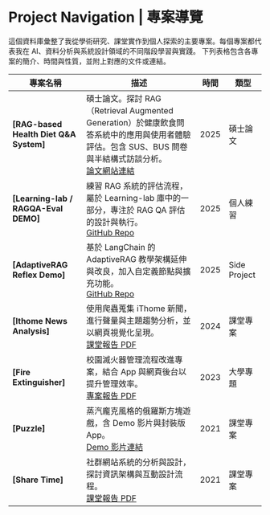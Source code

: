 #  Project Navigation | 專案導覽

這個資料庫彙整了我從學術研究、課堂實作到個人探索的主要專案。每個專案都代表我在 AI、資料分析與系統設計領域的不同階段學習與實踐。
下列表格包含各專案的簡介、時間與性質，並附上對應的文件或連結。

| 專案名稱                                    | 描述                                                   | 時間   | 類型              |
| ------------------------------------------ | ------------------------------------------------------ | ------ | ---------------- |
| **[RAG-based Health Diet Q&A System]** | 碩士論文。探討 RAG（Retrieval Augmented Generation）於健康飲食問答系統中的應用與使用者體驗評估。包含 SUS、BUS 問卷與半結構式訪談分析。<br> [論文網站連結](https://hdl.handle.net/11296/bu732b) | 2025 |  碩士論文|
| **[Learning-lab / RAGQA-Eval DEMO]**  | 練習 RAG 系統的評估流程，屬於 Learning-lab 庫中的一部分，專注於 RAG QA 評估的設計與執行。<br> [GitHub Repo](#)| 2025 |  個人練習|
| **[AdaptiveRAG Reflex Demo]** | 基於 LangChain 的 AdaptiveRAG 教學架構延伸與改良，加入自定義節點與擴充功能。<br> [GitHub Repo](https://github.com/Yogsothoth2411/Adaptive-RAG-Reflex-Demo)| 2025 |  Side Project |
| **[Ithome News Analysis]** | 使用爬蟲蒐集 iThome 新聞，進行聲量與主題趨勢分析，並以網頁視覺化呈現。<br> [課堂報告 PDF](/Ithome-News-Analysis)| 2024 |  課堂專案 |
| **[Fire Extinguisher]**| 校園滅火器管理流程改進專案，結合 App 與網頁後台以提升管理效率。<br> [專案報告 PDF](https://reurl.cc/XQoMkM)| 2023 |  大學專題 |
| **[Puzzle]**| 蒸汽龐克風格的俄羅斯方塊遊戲，含 Demo 影片與封裝版 App。<br> [Demo 影片連結](https://www.youtube.com/watch?v=ykEmfWxmRfI)| 2021 |  課堂專案|
| **[Share Time]**| 社群網站系統的分析與設計，探討資訊架構與互動設計流程。<br> [課堂報告 PDF](/Share-Time)| 2021 |  課堂專案|
